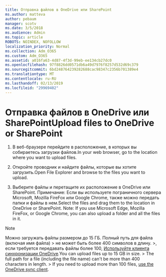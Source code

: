 ```yaml
---
title: Отправка файлов в OneDrive или SharePoint
ms.author: matteva
author: pebaum
manager: scotv
ms.date: 3/5/2018
ms.audience: Admin
ms.topic: article
ROBOTS: NOINDEX, NOFOLLOW
localization_priority: Normal
ms.collection: Adm_O365
ms.custom: Adm_O365
ms.assetid: a016fa63-4d87-4f3d-99eb-ee134cb27dc0
ms.openlocfilehash: 97f8826dd0571db6a49d7976f8257d532d69c379
ms.sourcegitcommit: 6bd248764239282688cac98347c2356b701389e4
ms.translationtype: MT
ms.contentlocale: ru-RU
ms.lasthandoff: 02/13/2019
ms.locfileid: "29969402"
---
```

# <a name="upload-files-to-onedrive-or-sharepoint"></a><span data-ttu-id="505d6-102">Отправка файлов в OneDrive или SharePoint</span><span class="sxs-lookup"><span data-stu-id="505d6-102">Upload files to OneDrive or SharePoint</span></span>

1. <span data-ttu-id="505d6-103">В веб-браузере перейдите в расположение, в которых вы собираетесь загрузки файлов.</span><span class="sxs-lookup"><span data-stu-id="505d6-103">In your web browser, go to the location where you want to upload files.</span></span>
    
2. <span data-ttu-id="505d6-104">Откройте проводник и найдите файлы, которые вы хотите загрузить.</span><span class="sxs-lookup"><span data-stu-id="505d6-104">Open File Explorer and browse to the files you want to upload.</span></span>
    
3. <span data-ttu-id="505d6-p101">Выберите файлы и перетащите их расположение в OneDrive или SharePoint. Примечание: Если вы используете пограничного сервера Microsoft, Mozilla FireFox или Google Chrome, также можно передать папки и файлы в нем.</span><span class="sxs-lookup"><span data-stu-id="505d6-p101">Select the files and drag them to the location in OneDrive or SharePoint. Note: If you use Microsoft Edge, Mozilla FireFox, or Google Chrome, you can also upload a folder and all the files in it.</span></span>
    
> [!NOTE]
>  <span data-ttu-id="505d6-p102">Можно загружать файлы размером до 15 ГБ. Полный путь для файла (включая имя файла) > не может быть более 400 символов в длину. >, если требуется передавать файлы более 100, [Используйте клиента синхронизации OneDrive](https://go.microsoft.com/fwlink/?linkid=866427).</span><span class="sxs-lookup"><span data-stu-id="505d6-p102">You can upload files up to 15 GB in size. >  The full path for a file (including the file name) can't be more than 400 characters in length. >  If you need to upload more than 100 files, [use the OneDrive sync client](https://go.microsoft.com/fwlink/?linkid=866427).</span></span> 
  

